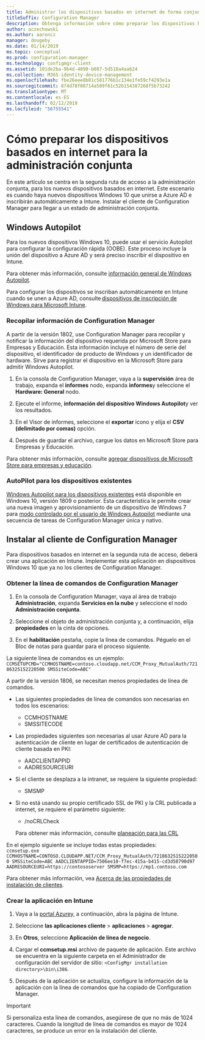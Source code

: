 ```yaml
---
title: Administrar los dispositivos basados en internet de forma conjunta
titleSuffix: Configuration Manager
description: Obtenga información sobre cómo preparar los dispositivos basados en internet de Windows 10 para la administración conjunta.
author: aczechowski
ms.author: aaroncz
manager: dougeby
ms.date: 01/14/2019
ms.topic: conceptual
ms.prod: configuration-manager
ms.technology: configmgr-client
ms.assetid: 101de2ba-9b4d-4890-b087-5d518a4aa624
ms.collection: M365-identity-device-management
ms.openlocfilehash: fbe26eee8b01c581776b1c134e1fe59cf4293e1a
ms.sourcegitcommit: 874d78f08714a509f61c52b154387268f5b73242
ms.translationtype: MT
ms.contentlocale: es-ES
ms.lasthandoff: 02/12/2019
ms.locfileid: "56755541"
---
```

# <a name="how-to-prepare-internet-based-devices-for-co-management"></a>Cómo preparar los dispositivos basados en internet para la administración conjunta

En este artículo se centra en la segunda ruta de acceso a la administración conjunta, para los nuevos dispositivos basados en internet. Este escenario es cuando haya nuevos dispositivos Windows 10 que unirse a Azure AD e inscribirán automáticamente a Intune. Instalar el cliente de Configuration Manager para llegar a un estado de administración conjunta.  



## <a name="windows-autopilot"></a>Windows Autopilot

Para los nuevos dispositivos Windows 10, puede usar el servicio Autopilot para configurar la configuración rápida (OOBE). Este proceso incluye la unión del dispositivo a Azure AD y será preciso inscribir el dispositivo en Intune.  

Para obtener más información, consulte [información general de Windows Autopilot](https://docs.microsoft.com/windows/deployment/windows-autopilot/windows-autopilot).    

Para configurar los dispositivos se inscriban automáticamente en Intune cuando se unen a Azure AD, consulte [dispositivos de inscripción de Windows para Microsoft Intune](https://docs.microsoft.com/intune/windows-enroll).  


### <a name="gather-information-from-configuration-manager"></a>Recopilar información de Configuration Manager

A partir de la versión 1802, use Configuration Manager para recopilar y notificar la información del dispositivo requerida por Microsoft Store para Empresas y Educación. Esta información incluye el número de serie del dispositivo, el identificador de producto de Windows y un identificador de hardware. Sirve para registrar el dispositivo en la Microsoft Store para admitir Windows Autopilot. 

1. En la consola de Configuration Manager, vaya a la **supervisión** área de trabajo, expanda el **informes** nodo, expanda **informes**y seleccione el **Hardware: General** nodo.  

2. Ejecute el informe, **información del dispositivo Windows Autopilot**y ver los resultados.  

3. En el Visor de informes, seleccione el **exportar** icono y elija el **CSV (delimitado por comas)** opción.  

4. Después de guardar el archivo, cargue los datos en Microsoft Store para Empresas y Educación.  

Para obtener más información, consulte [agregar dispositivos de Microsoft Store para empresas y educación](https://docs.microsoft.com/microsoft-store/add-profile-to-devices#add-devices-and-apply-autopilot-deployment-profile).


### <a name="autopilot-for-existing-devices"></a>AutoPilot para los dispositivos existentes
<!--1358333-->

[Windows Autopilot para los dispositivos existentes](https://techcommunity.microsoft.com/t5/Windows-IT-Pro-Blog/New-Windows-Autopilot-capabilities-and-expanded-partner-support/ba-p/260430) está disponible en Windows 10, versión 1809 o posterior. Esta característica le permite crear una nueva imagen y aprovisionamiento de un dispositivo de Windows 7 para [modo controlado por el usuario de Windows Autopilot](https://docs.microsoft.com/windows/deployment/windows-autopilot/user-driven) mediante una secuencia de tareas de Configuration Manager única y nativo. 



## <a name="install-the-configuration-manager-client"></a>Instalar al cliente de Configuration Manager

Para dispositivos basados en internet en la segunda ruta de acceso, deberá crear una aplicación en Intune. Implementar esta aplicación en dispositivos Windows 10 que ya no los clientes de Configuration Manager. 

### <a name="get-the-command-line-from-configuration-manager"></a>Obtener la línea de comandos de Configuration Manager

1. En la consola de Configuration Manager, vaya al área de trabajo **Administración**, expanda **Servicios en la nube** y seleccione el nodo **Administración conjunta**.  

2. Seleccione el objeto de administración conjunta y, a continuación, elija **propiedades** en la cinta de opciones.  

3. En el **habilitación** pestaña, copie la línea de comandos. Péguelo en el Bloc de notas para guardar para el proceso siguiente.  

La siguiente línea de comandos es un ejemplo: `CCMSETUPCMD="CCMHOSTNAME=contoso.cloudapp.net/CCM_Proxy_MutualAuth/72186325152220500 SMSSiteCode=ABC"`

<!--1358215--> A partir de la versión 1806, se necesitan menos propiedades de línea de comandos.  

- Las siguientes propiedades de línea de comandos son necesarias en todos los escenarios:  
    - CCMHOSTNAME  
    - SMSSITECODE  

- Las propiedades siguientes son necesarias al usar Azure AD para la autenticación de cliente en lugar de certificados de autenticación de cliente basada en PKI:  
    - AADCLIENTAPPID  
    - AADRESOURCEURI  

- Si el cliente se desplaza a la intranet, se requiere la siguiente propiedad:  
    - SMSMP  

- Si no está usando su propio certificado SSL de PKI y la CRL publicada a internet, se requiere el parámetro siguiente:  
    - /noCRLCheck  
    
     Para obtener más información, consulte [planeación para las CRL](/sccm/core/plan-design/security/plan-for-security#-plan-for-the-site-server-signing-certificate-self-signed)  

En el ejemplo siguiente se incluye todas estas propiedades:   
`ccmsetup.exe CCMHOSTNAME=CONTOSO.CLOUDAPP.NET/CCM_Proxy_MutualAuth/72186325152220500 SMSSiteCode=ABC AADCLIENTAPPID=7506ee10-f7ec-415a-b415-cd3d58790d97 AADRESOURCEURI=https://contososerver SMSMP=https://mp1.contoso.com`

Para obtener más información, vea [Acerca de las propiedades de instalación de clientes](/sccm/core/clients/deploy/about-client-installation-properties).


### <a name="create-the-app-in-intune"></a>Crear la aplicación en Intune

1. Vaya a la [portal Azure](https://portal.azure.com)y, a continuación, abra la página de Intune.  

2. Seleccione **las aplicaciones cliente** > **aplicaciones** > **agregar**.  

3. En **Otros**, seleccione **Aplicación de línea de negocio**.  

4. Cargar el **ccmsetup.msi** archivo de paquete de aplicación. Este archivo se encuentra en la siguiente carpeta en el Administrador de configuración del servidor de sitio: `<ConfigMgr installation directory>\bin\i386`.  

5. Después de la aplicación se actualiza, configure la información de la aplicación con la línea de comandos que ha copiado de Configuration Manager.  

> [!IMPORTANT]    
> Si personaliza esta línea de comandos, asegúrese de que no más de 1024 caracteres. Cuando la longitud de línea de comandos es mayor de 1024 caracteres, se produce un error en la instalación del cliente.


